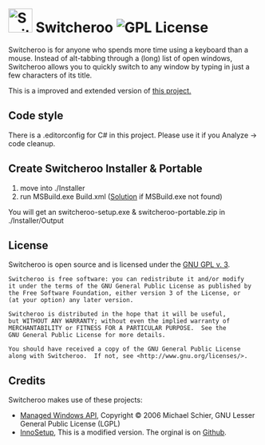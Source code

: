 # <img src="logo.png" alt="Switcheroo" width="48px" height="48px"> Switcheroo ![GPL License](https://img.shields.io/badge/license-GPL-brightgreen.svg)

Switcheroo is for anyone who spends more time using a keyboard than a mouse.
Instead of alt-tabbing through a (long) list of open windows, Switcheroo allows
you to quickly switch to any window by typing in just a few characters of its title.

This is a improved and extended version of [this project.](https://github.com/kvakulo/Switcheroo)

## Code style

There is a .editorconfig for C# in this project.
Please use it if you Analyze -> code cleanup.

## Create Switcheroo Installer & Portable

1. move into ./Installer
2. run MSBuild.exe Build.xml ([Solution](https://stackoverflow.com/a/13819332/10258204) if MSBuild.exe not found)

You will get an switcheroo-setup.exe & switcheroo-portable.zip in ./Installer/Output

## License

Switcheroo is open source and is licensed under the [GNU GPL v. 3](http://www.gnu.org/licenses/gpl.html).

```
Switcheroo is free software: you can redistribute it and/or modify
it under the terms of the GNU General Public License as published by
the Free Software Foundation, either version 3 of the License, or
(at your option) any later version.

Switcheroo is distributed in the hope that it will be useful,
but WITHOUT ANY WARRANTY; without even the implied warranty of
MERCHANTABILITY or FITNESS FOR A PARTICULAR PURPOSE.  See the
GNU General Public License for more details.
 
You should have received a copy of the GNU General Public License
along with Switcheroo.  If not, see <http://www.gnu.org/licenses/>.
```

## Credits

Switcheroo makes use of these projects:

* [Managed Windows API](http://mwinapi.sourceforge.net), Copyright © 2006 Michael Schier, GNU Lesser General Public License (LGPL)
* [InnoSetup](https://jrsoftware.org/), This is a modified version. The orginal is on [Github](https://github.com/jrsoftware/issrc). 
